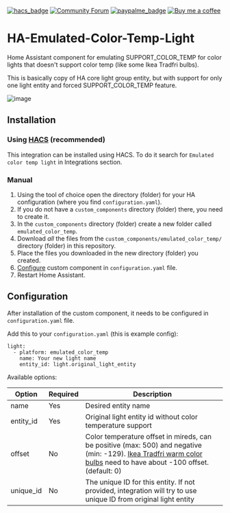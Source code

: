 [![hacs_badge](https://img.shields.io/badge/HACS-Default-orange.svg)](https://github.com/hacs/integration)
[![Community Forum](https://img.shields.io/badge/Community-Forum-41BDF5.svg)](https://community.home-assistant.io/t/emulated-color-temp-light/291271)
[![paypalme_badge](https://img.shields.io/badge/Donate-PayPal-0070ba)](https://paypal.me/MrGroch)
[![Buy me a coffee](https://www.buymeacoffee.com/assets/img/custom_images/orange_img.png)](https://www.buymeacoffee.com/MrGroch)

# HA-Emulated-Color-Temp-Light
Home Assistant component for emulating SUPPORT_COLOR_TEMP for color lights that doesn't support color temp (like some Ikea Tradfri bulbs).

This is basically copy of HA core light group entity, but with support for only one light entity and forced SUPPORT_COLOR_TEMP feature.

![image](https://user-images.githubusercontent.com/20594810/111164606-82c1d480-859e-11eb-87a8-f1af0a7c2a2f.png)


## Installation

### Using [HACS](https://hacs.xyz/) (recommended)

This integration can be installed using HACS. To do it search for `Emulated color temp light` in Integrations section.

### Manual

1. Using the tool of choice open the directory (folder) for your HA configuration (where you find `configuration.yaml`).
2. If you do not have a `custom_components` directory (folder) there, you need to create it.
3. In the `custom_components` directory (folder) create a new folder called `emulated_color_temp`.
4. Download _all_ the files from the `custom_components/emulated_color_temp/` directory (folder) in this repository.
5. Place the files you downloaded in the new directory (folder) you created.
6. [Configure](#Configuration) custom component in `configuration.yaml` file.
7. Restart Home Assistant.

## Configuration

After installation of the custom component, it needs to be configured in `configuration.yaml` file.

Add this to your `configuration.yaml` (this is example config):
```
light:
  - platform: emulated_color_temp
    name: Your new light name
    entity_id: light.original_light_entity
```

Available options:

| Option | Required | Description |
| - | - | - |
| name | Yes | Desired entity name |
| entity_id | Yes | Original light entity id without color temperature support |
| offset | No | Color temperature offset in mireds, can be positive (max: 500) and negative (min: -129). [Ikea Tradfri warm color bulbs](https://www.zigbee2mqtt.io/devices/LED1924G9.html#ikea-led1924g9) need to have about -100 offset. (default: 0) |
| unique_id | No | The unique ID for this entity. If not provided, integration will try to use unique ID from original light entity |

